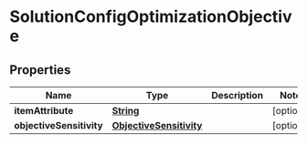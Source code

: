 

# SolutionConfigOptimizationObjective


## Properties

| Name | Type | Description | Notes |
|------------ | ------------- | ------------- | -------------|
|**itemAttribute** | [**String**](String.md) |  |  [optional] |
|**objectiveSensitivity** | [**ObjectiveSensitivity**](ObjectiveSensitivity.md) |  |  [optional] |



